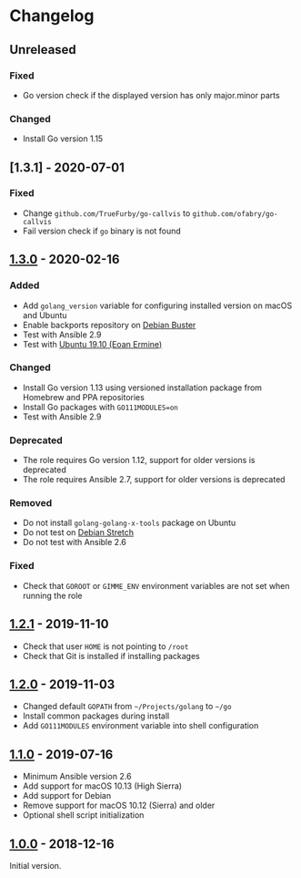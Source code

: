# Changelog

## Unreleased

### Fixed

- Go version check if the displayed version has only major.minor parts

### Changed

- Install Go version 1.15

## [1.3.1] - 2020-07-01

### Fixed

- Change `github.com/TrueFurby/go-callvis` to `github.com/ofabry/go-callvis`
- Fail version check if `go` binary is not found

## [1.3.0] - 2020-02-16

### Added

- Add `golang_version` variable for configuring installed version on macOS
  and Ubuntu
- Enable backports repository on [Debian Buster][buster]
- Test with Ansible 2.9
- Test with [Ubuntu 19.10 (Eoan Ermine)][eoan]

### Changed

- Install Go version 1.13 using versioned installation package from Homebrew
  and PPA repositories
- Install Go packages with `GO111MODULES=on`
- Test with Ansible 2.9

### Deprecated

- The role requires Go version 1.12, support for older versions is deprecated
- The role requires Ansible 2.7, support for older versions is deprecated

### Removed

- Do not install `golang-golang-x-tools` package on Ubuntu
- Do not test on [Debian Stretch][stretch]
- Do not test with Ansible 2.6

### Fixed

- Check that `GOROOT` or `GIMME_ENV` environment variables are not set when
  running the role

[eoan]: http://releases.ubuntu.com/19.10/
[buster]: https://wiki.debian.org/DebianBuster
[stretch]: https://wiki.debian.org/DebianStretch

## [1.2.1] - 2019-11-10

- Check that user `HOME` is not pointing to `/root`
- Check that Git is installed if installing packages

## [1.2.0] - 2019-11-03

- Changed default `GOPATH` from `~/Projects/golang` to `~/go`
- Install common packages during install
- Add `GO111MODULES` environment variable into shell configuration

## [1.1.0] - 2019-07-16

- Minimum Ansible version 2.6
- Add support for macOS 10.13 (High Sierra)
- Add support for Debian
- Remove support for macOS 10.12 (Sierra) and older
- Optional shell script initialization

## [1.0.0] - 2018-12-16

Initial version.

[unreleased]: https://github.com/markosamuli/ansible-golang/commits/develop
[1.3.0]: https://github.com/markosamuli/ansible-golang/releases/tag/v1.3.0
[1.2.1]: https://github.com/markosamuli/ansible-golang/releases/tag/v1.2.1
[1.2.0]: https://github.com/markosamuli/ansible-golang/releases/tag/v1.2.0
[1.1.0]: https://github.com/markosamuli/ansible-golang/releases/tag/v1.1.0
[1.0.0]: https://github.com/markosamuli/ansible-golang/releases/tag/v1.0.0
